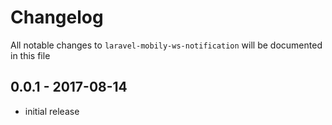 # Changelog

All notable changes to `laravel-mobily-ws-notification` will be documented in this file

## 0.0.1 - 2017-08-14

- initial release
